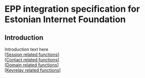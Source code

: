 # EPP integration specification for Estonian Internet Foundation

## Introduction
Introduction text here  
[[Session related functions](epp/session.md)]  
[[Contact related functions](epp/contact.md)]  
[[Domain related functions](epp/domain.md)]  
[[Keyrelay related functions](epp/keyrelay.md)]

